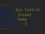 ```yaml
---
title: Gun Control
parent: Issues
layout: home
nav_order: 3
---
```

<html lang="en">
<head>
    <meta charset="UTF-8">
    <meta name="viewport" content="width=device-width, initial-scale=1.0">
    <title>Gun Control Policy</title>
    <style>
        body, html {
            margin: 0;
            padding: 0;
            font-family: Arial, sans-serif;
            background-color: #27262b;
            color: #f4f2f8;
            line-height: 1.6;
        }

        .content-container {
            max-width: 1000px;
            margin: 40px auto;
            padding: 20px;
            background-color: #27262b;
            border-radius: 10px;
            box-shadow: 0 2px 10px rgba(0, 0, 0, 0.1);
        }

        h1 {
            color: #7095DB;
            font-size: 2.5rem;
            text-align: center;
        }

        h2 {
            color: #4CAF50;
            font-size: 2rem;
            margin-top: 30px;
        }

        p {
            font-size: 1.2rem;
            margin-bottom: 20px;
        }

        ul, li {
            font-size: 1.1rem;
            margin-bottom: 10px;
            padding-left: 20px;
        }

        ul ul {
            margin-top: 10px;
            padding-left: 20px;
        }

        /* Styling for key terms */
        strong {
            color: #1D998D;
        }

        /* Buttons for action items */
        .action-button {
            display: inline-block;
            background-color: #4CAF50;
            color: white;
            padding: 10px 20px;
            text-decoration: none;
            border-radius: 5px;
            margin-top: 20px;
        }

        .action-button:hover {
            background-color: #45a049;
        }
    </style>
</head>
<body>

    <div class="content-container">
        <h1>Gun Control</h1>
        <p>
            We will add restrictions on <strong>high-power rifles, automatics,</strong> and <strong>high-capacity weapons</strong> while keeping the same regulations for <strong>self-defense/hunting weapons</strong>.
        </p>

        <h2>Our Changes</h2>
        <ul>
            <li>We will increase funding for firearm education and mental health resources.</li>
            <li>We are changing how we regulate firearms:</li>
            <ul>
                <li>Self-defense/hunting weapons such as SBRs, shotguns, pistols, and rifles will mostly stay under the same regulations.</li>
                <li>High-power rifles, automatics, and high-capacity weapons will be relocated to secure locations (ranges, trap shooting locations, etc...) and will only be allowed for personal/out of range use with time-limited permits, which will require extensive background and psychological checks. These permits are limited to 1 month at most.</li>
            </ul>
            <li>Firearm licenses will be limited to 1 year and will require yearly psychological evaluations.</li>
            <li>We will crack down on illegal weapons by improving mental health resources.</li>
            <li>Parents will be held accountable for crimes committed by their children, depending on the severity of the crime.</li>
        </ul>

        <h2>How it will affect you as a gun owner</h2>
        <p>
            Gun owners will need to relocate certain firearms to ranges or similar secure locations. Current firearm licenses will become null and void in 6 months unless renewed beforehand, with the requirement of passing a psychological evaluation.
        </p>

        <!-- Call to action -->
        <a href="/WEBSITE/Donations.md" class="action-button">Donate now</a>
    </div>

</body>
</html>

----

